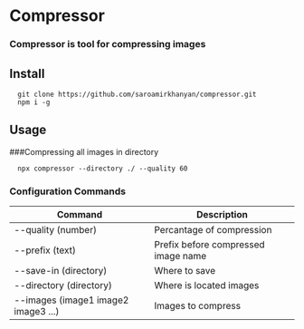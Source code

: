 # Compressor
### Compressor is tool for compressing images

## Install
```
  git clone https://github.com/saroamirkhanyan/compressor.git
  npm i -g
```

## Usage 

###Compressing all images in directory
```
  npx compressor --directory ./ --quality 60
```


### Configuration Commands

| Command                             | Description                         |
|-------------------------------------|-------------------------------------|
| --quality (number)                  | Percantage of compression           |
| --prefix (text)                     | Prefix before compressed image name |
| --save-in (directory)               | Where to save                       |
| --directory (directory)             | Where is located images             |
| --images (image1 image2 image3 ...) | Images to compress                  |
